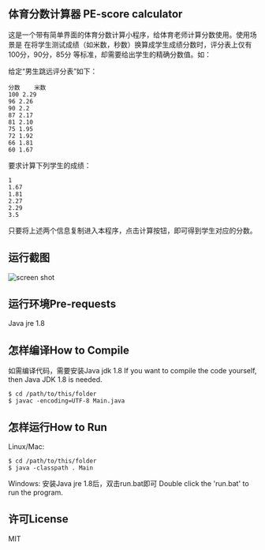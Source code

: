 ## 体育分数计算器 PE-score calculator
   这是一个带有简单界面的体育分数计算小程序，给体育老师计算分数使用。使用场景是
   在将学生测试成绩（如米数，秒数）换算成学生成绩分数时，评分表上仅有100分，90分，85分
   等标准，却需要给出学生的精确分数值。如：

   给定“男生跳远评分表”如下：
   ```
   分数    米数
   100 2.29
   96 2.26 
   90 2.2
   87 2.17
   81 2.10
   75 1.95
   72 1.92
   66 1.81
   60 1.67
   ```

   要求计算下列学生的成绩：
   ```
   1
   1.67
   1.81
   2.27
   2.29
   3.5
   ```

   只要将上述两个信息复制进入本程序，点击计算按钮，即可得到学生对应的分数。

## 运行截图
   ![screen shot](https://github.com/lzddzh/PE_score_calculator/img/screenShot.png)

## 运行环境Pre-requests
   Java jre 1.8

## 怎样编译How to Compile
   如需编译代码，需要安装Java jdk 1.8
   If you want to compile the code yourself, then Java JDK 1.8 is needed.
   ```
   $ cd /path/to/this/folder
   $ javac -encoding=UTF-8 Main.java
   ```

## 怎样运行How to Run

   Linux/Mac:
   ```
   $ cd /path/to/this/folder
   $ java -classpath . Main
   ```
   
   Windows:
   安装Java jre 1.8后，双击run.bat即可
   Double click the 'run.bat' to run the program.

## 许可License
   MIT
